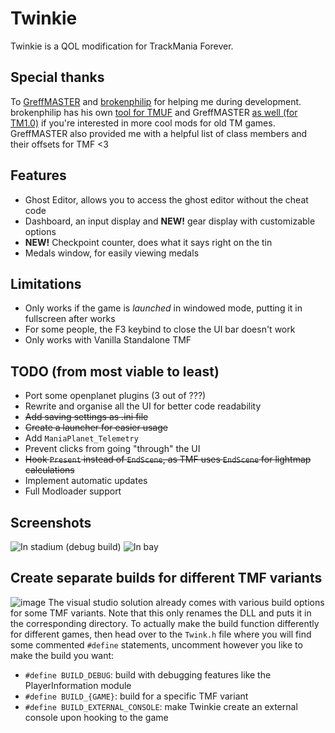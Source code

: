 # Twinkie
Twinkie is a QOL modification for TrackMania Forever.

## Special thanks
To [GreffMASTER](https://github.com/GreffMASTER) and [brokenphilip](https://github.com/brokenphilip) for helping me during development. brokenphilip has his own [tool for TMUF](https://github.com/BulbToys/TMUF) and GreffMASTER [as well (for TM1.0)](https://github.com/GreffMASTER/TMStuff) if you're interested in more cool mods for old TM games.
GreffMASTER also provided me with a helpful list of class members and their offsets for TMF <3

## Features
- Ghost Editor, allows you to access the ghost editor without the cheat code
- Dashboard, an input display and **NEW!** gear display with customizable options
- **NEW!** Checkpoint counter, does what it says right on the tin
- Medals window, for easily viewing medals

## Limitations
- Only works if the game is *launched* in windowed mode, putting it in fullscreen after works
- For some people, the F3 keybind to close the UI bar doesn't work
- Only works with Vanilla Standalone TMF

## TODO (from most viable to least)
- Port some openplanet plugins (3 out of ???)
- Rewrite and organise all the UI for better code readability
- ~~Add saving settings as .ini file~~
- ~~Create a launcher for easier usage~~
- Add `ManiaPlanet_Telemetry`
- Prevent clicks from going "through" the UI
- ~~Hook `Present` instead of `EndScene`, as TMF uses `EndScene` for lightmap calculations~~
- Implement automatic updates
- Full Modloader support

## Screenshots
![In stadium (debug build)](https://github.com/user-attachments/assets/59a81970-0b01-4d9d-a4c2-f97216e42e24)
![In bay](https://github.com/user-attachments/assets/d37c048b-22d5-4495-8617-54776fb1d462)

## Create separate builds for different TMF variants
![image](https://github.com/user-attachments/assets/25da4bde-8146-4740-94d6-d7e75660a87a)
The visual studio solution already comes with various build options for some TMF variants. Note that this only renames the DLL and puts it in the corresponding directory.
To actually make the build function differently for different games, then head over to the `Twink.h` file where you will find some commented `#define` statements, uncomment however you like to make the build you want:
- `#define BUILD_DEBUG`: build with debugging features like the PlayerInformation module
- `#define BUILD_{GAME}`: build for a specific TMF variant
- `#define BUILD_EXTERNAL_CONSOLE`: make Twinkie create an external console upon hooking to the game

